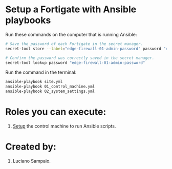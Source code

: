 # Setup a Fortigate with Ansible playbooks

Run these commands on the computer that is running Ansible:

```bash
# Save the password of each Fortigate in the secret manager.
secret-tool store --label="edge-firewall-01-admin-password" password "edge-firewall-01-admin-password"

# Confirm the password was correctly saved in the secret manager.
secret-tool lookup password "edge-firewall-01-admin-password"
```

Run the command in the terminal:
```bash
ansible-playbook site.yml
ansible-playbook 01_control_machine.yml
ansible-playbook 02_system_settings.yml
```

# Roles you can execute:
1. [Setup](roles/control_machine/README.md) the control machine to run Ansible scripts.

# Created by:

1. Luciano Sampaio.
